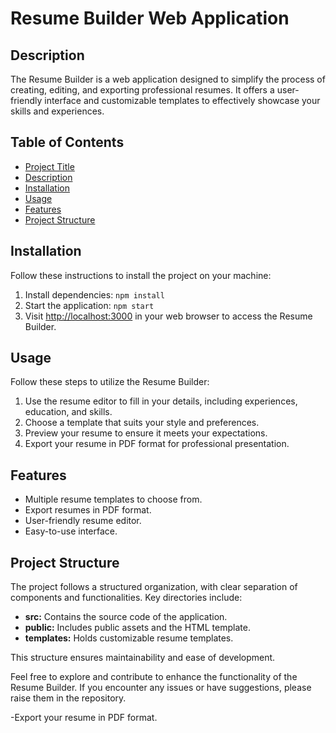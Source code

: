 # Resume Builder Web Application

## Description

The Resume Builder is a web application designed to simplify the process of creating, editing, and exporting professional resumes. It offers a user-friendly interface and customizable templates to effectively showcase your skills and experiences.

## Table of Contents
- [Project Title](#resume-builder-web-application)
- [Description](#description)
- [Installation](#installation)
- [Usage](#usage)
- [Features](#features)
- [Project Structure](#project-structure)

## Installation

Follow these instructions to install the project on your machine:


1. Install dependencies: `npm install`
2. Start the application: `npm start`
3. Visit [http://localhost:3000](http://localhost:3000) in your web browser to access the Resume Builder.

## Usage

Follow these steps to utilize the Resume Builder:

1. Use the resume editor to fill in your details, including experiences, education, and skills.
2. Choose a template that suits your style and preferences.
3. Preview your resume to ensure it meets your expectations.
4. Export your resume in PDF format for professional presentation.

## Features

- Multiple resume templates to choose from.
- Export resumes in PDF format.
- User-friendly resume editor.
- Easy-to-use interface.

## Project Structure

The project follows a structured organization, with clear separation of components and functionalities. Key directories include:

- **src:** Contains the source code of the application.
- **public:** Includes public assets and the HTML template.
- **templates:** Holds customizable resume templates.

This structure ensures maintainability and ease of development.

Feel free to explore and contribute to enhance the functionality of the Resume Builder. If you encounter any issues or have suggestions, please raise them in the repository.

-Export your resume in PDF format.




